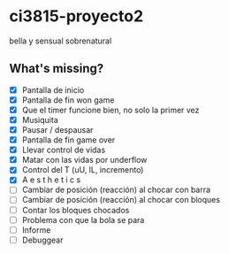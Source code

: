 # ci3815-proyecto2
bella y sensual sobrenatural

## What's missing?
- [x] Pantalla de inicio
- [x] Pantalla de fin won game
- [x] Que el timer funcione bien, no solo la primer vez
- [x] Musiquita
- [x] Pausar / despausar
- [x] Pantalla de fin game over
- [x] Llevar control de vidas
- [x] Matar con las vidas por underflow
- [x] Control del T (uU, lL, incremento)
- [x] A e s t h e t i c s
- [ ] Cambiar de posición (reacción) al chocar con barra
- [ ] Cambiar de posición (reacción) al chocar con bloques
- [ ] Contar los bloques chocados
- [ ] Problema con que la bola se para
- [ ] Informe
- [ ] Debuggear
